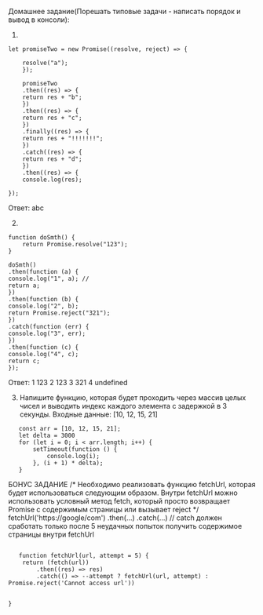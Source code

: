 Домашнее задание(Порешать типовые задачи - написать порядок и вывод в консоли):

1.

```
let promiseTwo = new Promise((resolve, reject) => {

    resolve("a");
    });

    promiseTwo
    .then((res) => {
    return res + "b";
    })
    .then((res) => {
    return res + "с";
    })
    .finally((res) => {
    return res + "!!!!!!!";
    })
    .catch((res) => {
    return res + "d";
    })
    .then((res) => {
    console.log(res);

});

```

Ответ: abc

2.

```
function doSmth() {
    return Promise.resolve("123");
}

doSmth()
.then(function (a) {
console.log("1", a); //
return a;
})
.then(function (b) {
console.log("2", b);
return Promise.reject("321");
})
.catch(function (err) {
console.log("3", err);
})
.then(function (c) {
console.log("4", c);
return c;
});

```

Ответ: 1 123 2 123 3 321 4 undefined

3. Напишите функцию, которая будет проходить через массив целых чисел и выводить индекс каждого элемента с задержкой в 3
   секунды.
   Входные данные: [10, 12, 15, 21]

```
   const arr = [10, 12, 15, 21];
   let delta = 3000
   for (let i = 0; i < arr.length; i++) {
       setTimeout(function () {
           console.log(i);
       }, (i + 1) * delta);
   }

```

БОНУС ЗАДАНИЕ
/* Необходимо реализовать функцию fetchUrl, которая будет использоваться следующим образом.
Внутри fetchUrl можно использовать условный метод fetch, который просто возвращает
Promise с содержимым страницы или вызывает reject */
fetchUrl('https://google/com&#39;)
.then(...)
.catch(...) // сatch должен сработать только после 5 неудачных попыток
получить содержимое страницы внутри fetchUrl

```

   function fetchUrl(url, attempt = 5) {
    return (fetch(url))
        .then((res) => res)
        .catch(() => --attempt ? fetchUrl(url, attempt) : Promise.reject('Cannot access url'))


}

```